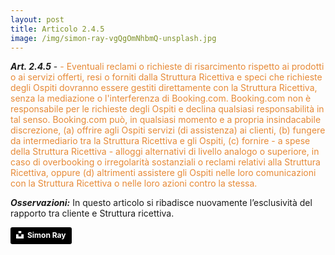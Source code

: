 ```yaml
---
layout: post
title: Articolo 2.4.5
image: /img/simon-ray-vgQgOmNhbmQ-unsplash.jpg
---
```


***Art. 2.4.5*** - <span style="color:#e78a37">- Eventuali reclami o richieste di risarcimento rispetto ai prodotti o ai servizi offerti, resi o
forniti dalla Struttura Ricettiva e speci che richieste degli Ospiti dovranno essere gestiti direttamente con
la Struttura Ricettiva, senza la mediazione o l'interferenza di Booking.com. Booking.com non è
responsabile per le richieste degli Ospiti e declina qualsiasi responsabilità in tal senso. Booking.com può,
in qualsiasi momento e a propria insindacabile discrezione, (a) offrire agli Ospiti servizi (di assistenza) ai
clienti, (b) fungere da intermediario tra la Struttura Ricettiva e gli Ospiti, (c) fornire - a spese della
Struttura Ricettiva - alloggi alternativi di livello analogo o superiore, in caso di overbooking o irregolarità
sostanziali o reclami relativi alla Struttura Ricettiva, oppure (d) altrimenti assistere gli Ospiti nelle loro
comunicazioni con la Struttura Ricettiva o nelle loro azioni contro la stessa.</span>

***Osservazioni:*** In questo articolo si ribadisce nuovamente l’esclusività del rapporto tra cliente e Struttura
ricettiva.

<a style="background-color:black;color:white;text-decoration:none;padding:4px 6px;font-family:-apple-system, BlinkMacSystemFont, &quot;San Francisco&quot;, &quot;Helvetica Neue&quot;, Helvetica, Ubuntu, Roboto, Noto, &quot;Segoe UI&quot;, Arial, sans-serif;font-size:12px;font-weight:bold;line-height:1.2;display:inline-block;border-radius:3px" href="https://unsplash.com/@simonbhray?utm_medium=referral&amp;utm_campaign=photographer-credit&amp;utm_content=creditBadge" target="_blank" rel="noopener noreferrer" title="Download free do whatever you want high-resolution photos from Simon Ray"><span style="display:inline-block;padding:2px 3px"><svg xmlns="http://www.w3.org/2000/svg" style="height:12px;width:auto;position:relative;vertical-align:middle;top:-2px;fill:white" viewBox="0 0 32 32"><title>unsplash-logo</title><path d="M10 9V0h12v9H10zm12 5h10v18H0V14h10v9h12v-9z"></path></svg></span><span style="display:inline-block;padding:2px 3px">Simon Ray</span></a>

